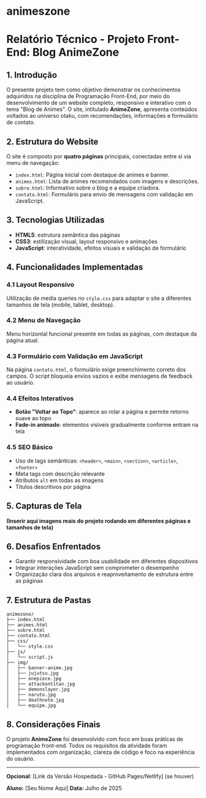 # animeszone

# Relatório Técnico - Projeto Front-End: Blog AnimeZone

## 1. Introdução

O presente projeto tem como objetivo demonstrar os conhecimentos adquiridos na disciplina de Programação Front-End, por meio do desenvolvimento de um website completo, responsivo e interativo com o tema "Blog de Animes". O site, intitulado **AnimeZone**, apresenta conteúdos voltados ao universo otaku, com recomendações, informações e formulário de contato.

## 2. Estrutura do Website

O site é composto por **quatro páginas** principais, conectadas entre si via menu de navegação:

* `index.html`: Página inicial com destaque de animes e banner.
* `animes.html`: Lista de animes recomendados com imagens e descrições.
* `sobre.html`: Informativo sobre o blog e a equipe criadora.
* `contato.html`: Formulário para envio de mensagens com validação em JavaScript.

## 3. Tecnologias Utilizadas

* **HTML5**: estrutura semântica das páginas
* **CSS3**: estilização visual, layout responsivo e animações
* **JavaScript**: interatividade, efeitos visuais e validação de formulário

## 4. Funcionalidades Implementadas

### 4.1 Layout Responsivo

Utilização de media queries no `style.css` para adaptar o site a diferentes tamanhos de tela (mobile, tablet, desktop).

### 4.2 Menu de Navegação

Menu horizontal funcional presente em todas as páginas, com destaque da página atual.

### 4.3 Formulário com Validação em JavaScript

Na página `contato.html`, o formulário exige preenchimento correto dos campos. O script bloqueia envios vazios e exibe mensagens de feedback ao usuário.

### 4.4 Efeitos Interativos

* **Botão "Voltar ao Topo"**: aparece ao rolar a página e permite retorno suave ao topo
* **Fade-in animado**: elementos visíveis gradualmente conforme entram na tela

### 4.5 SEO Básico

* Uso de tags semânticas: `<header>`, `<main>`, `<section>`, `<article>`, `<footer>`
* Meta tags com descrição relevante
* Atributos `alt` em todas as imagens
* Títulos descritivos por página

## 5. Capturas de Tela

**(Inserir aqui imagens reais do projeto rodando em diferentes páginas e tamanhos de tela)**

## 6. Desafios Enfrentados

* Garantir responsividade com boa usabilidade em diferentes dispositivos
* Integrar interações JavaScript sem comprometer o desempenho
* Organização clara dos arquivos e reaproveitamento de estrutura entre as páginas

## 7. Estrutura de Pastas

```
animezone/
├── index.html
├── animes.html
├── sobre.html
├── contato.html
├── css/
│   └── style.css
├── js/
│   └── script.js
├── img/
│   ├── banner-anime.jpg
│   ├── jujutsu.jpg
│   ├── onepiece.jpg
│   ├── attackontitan.jpg
│   ├── demonslayer.jpg
│   ├── naruto.jpg
│   ├── deathnote.jpg
│   └── equipe.jpg
```

## 8. Considerações Finais

O projeto **AnimeZone** foi desenvolvido com foco em boas práticas de programação front-end. Todos os requisitos da atividade foram implementados com organização, clareza de código e foco na experiência do usuário.

---

**Opcional**: \[Link da Versão Hospedada - GitHub Pages/Netlify] (se houver)

**Aluno:** \[Seu Nome Aqui]
**Data:** Julho de 2025
